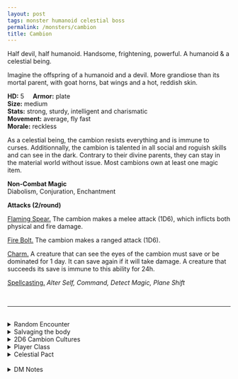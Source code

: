```yaml
---
layout: post
tags: monster humanoid celestial boss
permalink: /monsters/cambion
title: Cambion
---
```


Half devil, half humanoid. Handsome, frightening, powerful. A humanoid & a celestial being.

Imagine the offspring of a humanoid and a devil. More grandiose than its mortal parent, with goat horns, bat wings and a hot, reddish skin.

**HD:** 5  &nbsp; &nbsp;  **Armor:** plate <br>
**Size:** medium <br>
**Stats:** strong, sturdy, intelligent and charismatic <br>
**Movement:** average, fly fast <br>
**Morale:** reckless <br>

As a celestial being, the cambion resists everything and is immune to curses. Additionnally, the cambion is talented in all social and roguish skills and can see in the dark. Contrary to their divine parents, they can stay in the material world without issue. Most cambions own at least one magic item.

**Non-Combat Magic** <br>
Diabolism, Conjuration, Enchantment

**Attacks (2/round)**

<ins>Flaming Spear.</ins> The cambion makes a melee attack (1D6), which inflicts both physical and fire damage.

<ins>Fire Bolt.</ins> The cambion makes a ranged attack (1D6).

<ins>Charm.</ins> A creature that can see the eyes of the cambion must save or be dominated for 1 day. It can save again if it will take damage. A creature that succeeds its save is immune to this ability for 24h.

<ins>Spellcasting.</ins> *Alter Self, Command, Detect Magic, Plane Shift*

<br>

---

<br> 

<details markdown="1">
<summary>Random Encounter</summary>

1. **Monster:** 1 cambion & 1D6 [cultists](/monster/cultist) & 1D10 goons & 1D2 1HD [imps](/monster/imp).
1. **Lair:** A throne room with pentagrams on the floor and torture equipments. <br>	&nbsp; OR <br>	**Omen:** Temperature rises slightly and evil laughter can be heard.
1. **Spoor:** The tortured body of a ritually sacrificed humanoid.
1. **Tracks:** Faint sulfur smell.
1. **Trace:** Infernal cultists in the open.
1. **Trace:** Tales of a succubus / incubus hiding in the area.
</details>

<details markdown="1">
<summary>Salvaging the body</summary>

You find the monster's weapons and ... (Roll as many times as the HD of the monster)

1. The name of a prominent cultist hiding in a community the PC know.
1. Ostentatious jewelry ([valuable](https://saltygoo.github.io/2020/11/10/extra-rules/#treasures))
1. A scroll of a spell from the [diabolism](https://saltygoo.github.io/spells/#diabolism) school.
1. An infernal trinket used to contact a [devil](https://saltygoo.github.io/list/monsters-celestial).
1. A pouch of drugs.
1. An ornate, rare, horrible piece of jewelry ([treasure](https://saltygoo.github.io/2020/11/10/extra-rules/#treasures)).
</details>

<details markdown="1">
<summary>2D6 Cambion Cultures</summary>

Combine the result of both tables to get the broad lines of this humanoid culture in this part of the world.

**Cultures**
1. The one who thinks it is destined to rule the world.
1. The one who thinks it should be worshiped like a god. 
1. The one who wants to be reunited with its parent in hell.
1. The one who wants to lead a crusade against the abyss.
1. The one who wants to lead a crusade against the gods.
1. The one who forges powerful weapons.

**Features**
1. It is overconfident.
1. It is delusional.
1. It is always a step ahead of you.
1. It is a decoy, the true mastermind is a meek humanoid.
1. It is hedonistic to a fault.
1. It is lazy.
</details>

<details markdown="1">
<summary>Player Class</summary>
Play as a [tiefling](https://saltygoo.github.io/class/magic-user/tiefling)!
</details>

<details markdown="1">
<summary>Celestial Pact</summary>

Evil celestials give the reward and the quest at the same time, then try to make accomplishing the quest impossible within the decided time frame. Good celestials give a quest first and the reward upon completion. Cambions cannot bargain your soul: they just try to act like devils.

**Reward:**

1. The opportunity to make a pact with an actual devil.
1. A Treasure.
1. Help in finding information you seek.
1. A favor.
1. Employment in the cambion's gang.
1. A valuable each.

**Quest:**

1. You must kill some paladin that is hunting the cambion.
1. You must open a gate so that the cambion gang can take over a place of power.
1. You must retrieve a spell book.
1. You must supply six humanoid sacrifices.
1. You must escort a cultist out of town.
1. You must free some cultists from jail.
</details>

<br>

<details markdown="1">
<summary>DM Notes</summary>
In demonology, a cambion is the offspring of a woman and an incubus. DnD follows the theme and makes them equally proficient rogue, figther and thieves. This adaptation is based on the DnD 5th edition version, which I think managed to synthetise the bloated 2e one into a functional monster. — SaltyGoo
</details>
